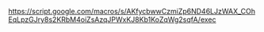 https://script.google.com/macros/s/AKfycbwwCzmiZp6ND46LJzWAX_COhEqLpzGJry8s2KRbM4oiZsAzqJPWxKJ8Kb1KoZqWg2sqfA/exec
